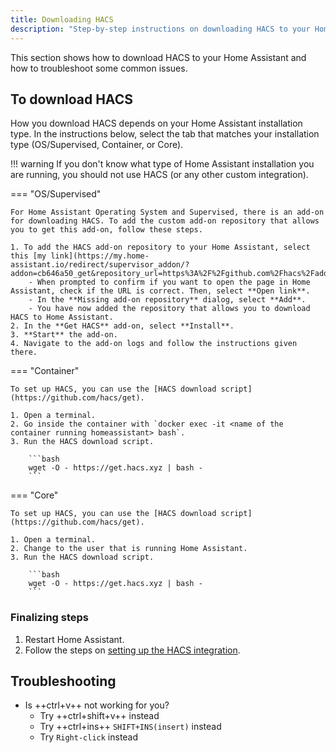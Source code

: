 ```yaml
---
title: Downloading HACS
description: "Step-by-step instructions on downloading HACS to your Home Assistant"
---
```


This section shows how to download HACS to your Home Assistant and how to troubleshoot some common issues.

## To download HACS

How you download HACS depends on your Home Assistant installation type. In the instructions below, select the tab that matches your installation type (OS/Supervised, Container, or Core).

!!! warning
    If you don't know what type of Home Assistant installation you are running, you should not use HACS (or any other custom integration).

=== "OS/Supervised"

    For Home Assistant Operating System and Supervised, there is an add-on for downloading HACS. To add the custom add-on repository that allows you to get this add-on, follow these steps.

    1. To add the HACS add-on repository to your Home Assistant, select this [my link](https://my.home-assistant.io/redirect/supervisor_addon/?addon=cb646a50_get&repository_url=https%3A%2F%2Fgithub.com%2Fhacs%2Faddons).
        - When prompted to confirm if you want to open the page in Home Assistant, check if the URL is correct. Then, select **Open link**.
        - In the **Missing add-on repository** dialog, select **Add**.
        - You have now added the repository that allows you to download HACS to Home Assistant.
    2. In the **Get HACS** add-on, select **Install**.
    3. **Start** the add-on.
    4. Navigate to the add-on logs and follow the instructions given there.

=== "Container"

    To set up HACS, you can use the [HACS download script](https://github.com/hacs/get).

    1. Open a terminal.
    2. Go inside the container with `docker exec -it <name of the container running homeassistant> bash`.
    3. Run the HACS download script.

        ```bash
        wget -O - https://get.hacs.xyz | bash -
        ```

    
=== "Core"

    To set up HACS, you can use the [HACS download script](https://github.com/hacs/get).

    1. Open a terminal.
    2. Change to the user that is running Home Assistant.
    3. Run the HACS download script.

        ```bash
        wget -O - https://get.hacs.xyz | bash -
        ```

### Finalizing steps

1. Restart Home Assistant.
2. Follow the steps on [setting up the HACS integration](/docs/use/configuration/basic.md).

## Troubleshooting

- Is ++ctrl+v++ not working for you? 
    - Try ++ctrl+shift+v++ instead
    - Try ++ctrl+ins++ `SHIFT+INS(insert)` instead
    - Try `Right-click` instead
